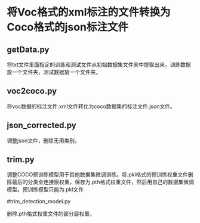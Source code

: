 # 将Voc格式的xml标注的文件转换为Coco格式的json标注文件

## getData.py

将txt文件里面指定的训练和测试文件从初始数据集文件夹中提取出来，训练数据放一个文件夹，测试数据放一个文件夹。

## voc2coco.py

将voc数据的标注文件.xml文件转化为coco数据集的标注文件.json文件。

## json_corrected.py
 
调整json文件，删除无用类别。

## trim.py

调整COCO预训练模型用于其他数据集微调训练。将.pkl格式的预训练权重文件删除最后的分类全连接层权重，保存为.pth格式权重文件，然后用自己的数据集微调模型。预训练模型只能为.pkl文件

#trim_detection_model.py

删除.pth格式权重文件的部分层权重。
